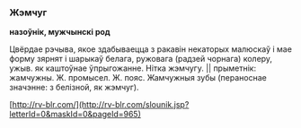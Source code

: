 ### Жэмчуг
**назоўнік, мужчынскі род**

Цвёрдае рэчыва, якое здабываецца з ракавін некаторых малюскаў і мае форму зярнят і шарыкаў белага, ружовага (радзей чорнага) колеру, ужыв. як каштоўнае ўпрыгожанне. Нітка жэмчугу. || прыметнік: жамчужны. Ж. промысел. Ж. пояс. Жамчужныя зубы (пераноснае значэнне: з белізной, як жэмчуг).

<a rel="author">[http://rv-blr.com/](http://rv-blr.com/slounik.jsp?letterId=0&maskId=0&pageId=965)</a>
